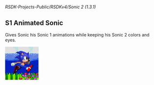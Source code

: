 ###### RSDK-Projects-Public/RSDKv4/Sonic 2 (1.3.1)
## S1 Animated Sonic

Gives Sonic his Sonic 1 animations while keeping his Sonic 2 colors and eyes.

![Image of the RSDK Mod!](/Assets/RSDKv4-S1Sonic.png)
